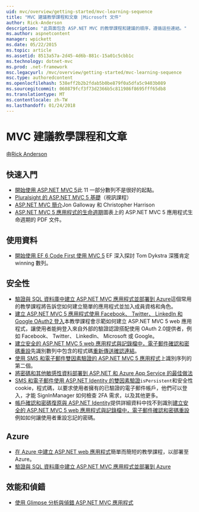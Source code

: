 ```yaml
---
uid: mvc/overview/getting-started/mvc-learning-sequence
title: "MVC 建議教學課程和文章 |Microsoft 文件"
author: Rick-Anderson
description: "此頁面包含 ASP.NET MVC 的教學課程和建議的順序，遵循這些連結。"
ms.author: aspnetcontent
manager: wpickett
ms.date: 05/22/2015
ms.topic: article
ms.assetid: 8513a57a-2d45-4d6b-881c-15a01c5cbb1c
ms.technology: dotnet-mvc
ms.prod: .net-framework
msc.legacyurl: /mvc/overview/getting-started/mvc-learning-sequence
msc.type: authoredcontent
ms.openlocfilehash: 538eff2b2b2fdab5b0be879f0a5dfa5c9403b089
ms.sourcegitcommit: 060879fcf3f73d2366b5c811986f8695fff65db8
ms.translationtype: MT
ms.contentlocale: zh-TW
ms.lasthandoff: 01/24/2018
---
```

<a name="mvc-recommended-tutorials-and-articles"></a>MVC 建議教學課程和文章
====================
由[Rick Anderson](https://github.com/Rick-Anderson)

<a id="pwd"></a>
## <a name="getting-started"></a>快速入門

- [開始使用 ASP.NET MVC 5](introduction/getting-started.md)此 11 一部分數列不是很好的起點。
- [Pluralsight 的 ASP.NET MVC 5 基礎](https://pluralsight.com/training/Player?author=scott-allen&amp;name=aspdotnet-mvc5-fundamentals-m1-introduction&amp;mode=live&amp;clip=0&amp;course=aspdotnet-mvc5-fundamentals)（視訊課程）
- [ASP.NET MVC 簡介](https://www.microsoftvirtualacademy.com/training-courses/introduction-to-asp-net-mvc)Jon Galloway 和 Christopher Harrison
- [ASP.NET MVC 5 應用程式的生命週期](lifecycle-of-an-aspnet-mvc-5-application.md)圖表上的 ASP.NET MVC 5 應用程式生命週期的 PDF 文件。

<a id="con"></a>
## <a name="working-with-data"></a>使用資料

- [開始使用 EF 6 Code First 使用 MVC 5](getting-started-with-ef-using-mvc/creating-an-entity-framework-data-model-for-an-asp-net-mvc-application.md) EF 深入探討 Tom Dykstra 深獲肯定 winning 數列。

<a id="wj"></a>
## <a name="security"></a>安全性

- [驗證與 SQL 資料庫中建立 ASP.NET MVC 應用程式並部署到 Azure](https://azure.microsoft.com/documentation/articles/web-sites-dotnet-deploy-aspnet-mvc-app-membership-oauth-sql-database/)這個常用的教學課程將告訴您如何建立簡單的應用程式並加入成員資格和角色。
- [建立 ASP.NET MVC 5 應用程式使用 Facebook、 Twitter、 LinkedIn 和 Google OAuth2 登入](../security/create-an-aspnet-mvc-5-app-with-facebook-and-google-oauth2-and-openid-sign-on.md)本教學課程會示範如何建立 ASP.NET MVC 5 web 應用程式，讓使用者能夠登入來自外部的驗證認證搭配使用 OAuth 2.0提供者，例如 Facebook、 Twitter、 LinkedIn、 Microsoft 或 Google。
- [建立安全的 ASP.NET MVC 5 web 應用程式與記錄檔中，電子郵件確認和密碼重設](../security/create-an-aspnet-mvc-5-web-app-with-email-confirmation-and-password-reset.md)先識別數列中包含的程式碼[重新傳送確認連結](../security/create-an-aspnet-mvc-5-web-app-with-email-confirmation-and-password-reset.md#rsend)。
- [使用 SMS 和電子郵件雙因素驗證的 ASP.NET MVC 5 應用程式](../security/aspnet-mvc-5-app-with-sms-and-email-two-factor-authentication.md)上識別序列的第二個。
- [將密碼和其他敏感性資料部署到 ASP.NET 和 Azure App Service 的最佳做法](../../../identity/overview/features-api/best-practices-for-deploying-passwords-and-other-sensitive-data-to-aspnet-and-azure.md)
- [SMS 和電子郵件使用 ASP.NET Identity 的雙因素驗證](../../../identity/overview/features-api/two-factor-authentication-using-sms-and-email-with-aspnet-identity.md)`isPersistent`和安全性 cookie，程式碼，以要求使用者擁有的已驗證的電子郵件帳戶，他們可以登入，才能 SignInManager 如何檢查 2FA 需求，以及其他更多。
- [帳戶確認和密碼復原與 ASP.NET Identity](../../../identity/overview/features-api/account-confirmation-and-password-recovery-with-aspnet-identity.md)提供詳細資料中找不到識別[建立安全的 ASP.NET MVC 5 web 應用程式與記錄檔中，電子郵件確認和密碼重設](../security/create-an-aspnet-mvc-5-web-app-with-email-confirmation-and-password-reset.md)例如如何讓使用者重設忘記的密碼。

<a id="da"></a>
## <a name="azure"></a>Azure

- [在 Azure 中建立 ASP.NET web 應用程式](https://azure.microsoft.com/documentation/articles/web-sites-dotnet-get-started/)簡單而簡短的教學課程，以部署至 Azure。
- [驗證與 SQL 資料庫中建立 ASP.NET MVC 應用程式並部署到 Azure](https://azure.microsoft.com/documentation/articles/web-sites-dotnet-deploy-aspnet-mvc-app-membership-oauth-sql-database/)

<a id="perf"></a>
## <a name="performance-and-debugging"></a>效能和偵錯

- [使用 Glimpse 分析與偵錯 ASP.NET MVC 應用程式](../performance/profile-and-debug-your-aspnet-mvc-app-with-glimpse.md)
